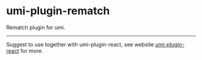 # umi-plugin-rematch

Rematch plugin for umi.

---

Suggest to use together with umi-plugin-react, see website [umi-plugin-react](https://umijs.org/plugin/umi-plugin-react.html) for more.
